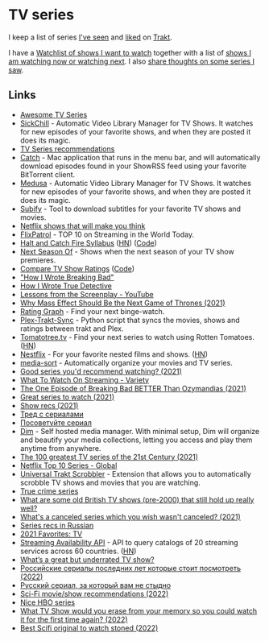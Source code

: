 # TV series

I keep a list of series [I've seen](https://trakt.tv/users/nikitavoloboev/history) and [liked](https://trakt.tv/users/nikitavoloboev/lists/favorite-series?sort=rank,asc) on [Trakt](https://trakt.tv/users/nikitavoloboev).

I have a [Watchlist of shows I want to watch](https://trakt.tv/users/nikitavoloboev/watchlist?sort=added,asc) together with a list of [shows I am watching now or watching next](https://trakt.tv/users/nikitavoloboev/lists/next-now?sort=added,asc). I also [share thoughts on some series I saw](https://trakt.tv/users/nikitavoloboev/comments).

## Links

- [Awesome TV Series](https://github.com/learn-anything/tv-series)
- [SickChill](https://github.com/SickChill/SickChill) - Automatic Video Library Manager for TV Shows. It watches for new episodes of your favorite shows, and when they are posted it does its magic.
- [TV Series recommendations](https://michael.stapelberg.ch/series/)
- [Catch](https://github.com/mipstian/catch) - Mac application that runs in the menu bar, and will automatically download episodes found in your ShowRSS feed using your favorite BitTorrent client.
- [Medusa](https://github.com/pymedusa/Medusa) - Automatic Video Library Manager for TV Shows. It watches for new episodes of your favorite shows, and when they are posted it does its magic.
- [Subify](https://github.com/matcornic/subify) - Tool to download subtitles for your favorite TV shows and movies.
- [Netflix shows that will make you think](https://nesslabs.com/netflix)
- [FlixPatrol](https://flixpatrol.com/) - TOP 10 on Streaming in the World Today.
- [Halt and Catch Fire Syllabus](https://bits.ashleyblewer.com/halt-and-catch-fire-syllabus/) ([HN](https://news.ycombinator.com/item?id=25912241)) ([Code](https://github.com/ablwr/halt-and-catch-fire-syllabus))
- [Next Season Of](https://next-season-of.com/) - Shows when the next season of your TV show premieres.
- [Compare TV Show Ratings](https://phiresky.github.io/tv-show-ratings/) ([Code](https://github.com/phiresky/tv-show-ratings))
- ["How I Wrote Breaking Bad"](https://www.youtube.com/watch?v=FrRBZNpPAfk)
- [How I Wrote True Detective](https://www.youtube.com/watch?v=2hPn-23N8q4)
- [Lessons from the Screenplay - YouTube](https://www.youtube.com/channel/UCErSSa3CaP_GJxmFpdjG9Jw)
- [Why Mass Effect Should Be the Next Game of Thrones (2021)](https://www.youtube.com/watch?v=-elPKyfpJrM)
- [Rating Graph](https://www.ratingraph.com/) - Find your next binge-watch.
- [Plex-Trakt-Sync](https://github.com/Taxel/PlexTraktSync) - Python script that syncs the movies, shows and ratings between trakt and Plex.
- [Tomatotree.tv](https://tomatotree.tv/) - Find your next series to watch using Rotten Tomatoes. ([HN](https://news.ycombinator.com/item?id=28051563))
- [Nestflix](https://nestflix.fun/) - For your favorite nested films and shows. ([HN](https://news.ycombinator.com/item?id=28189435))
- [media-sort](https://github.com/jpillora/media-sort) - Automatically organize your movies and TV series.
- [Good series you'd recommend watching? (2021)](https://www.reddit.com/r/AskMen/comments/pjl2bc/boys_whats_a_good_series_youd_recommend_watching/)
- [What To Watch On Streaming - Variety](https://variety.com/what-to-watch-streaming-movies-shows-online/)
- [The One Episode of Breaking Bad BETTER Than Ozymandias (2021)](https://www.youtube.com/watch?v=q6mheeEtCyw)
- [Great series to watch (2021)](https://twitter.com/adamwathan/status/1441918348531355648)
- [Show recs (2021)](https://twitter.com/harryhurst/status/1442078837861404674)
- [Тред с сериалами](https://twitter.com/La72La/status/1245298372799614977)
- [Посоветуйте сериал](https://twitter.com/ritafloresss/status/1444009985525092400)
- [Dim](https://github.com/Dusk-Labs/dim) - Self hosted media manager. With minimal setup, Dim will organize and beautify your media collections, letting you access and play them anytime from anywhere.
- [The 100 greatest TV series of the 21st Century (2021)](https://www.bbc.com/culture/article/20211015-the-100-greatest-tv-series-of-the-21st-century)
- [Netflix Top 10 Series - Global](https://top10.netflix.com/tv.html)
- [Universal Trakt Scrobbler](https://github.com/trakt-tools/universal-trakt-scrobbler) - Extension that allows you to automatically scrobble TV shows and movies that you are watching.
- [True crime series](https://twitter.com/dussstyboy/status/1461857598312009729)
- [What are some old British TV shows (pre-2000) that still hold up really well?](https://www.reddit.com/r/AskUK/comments/rbo1ia/what_are_some_old_british_tv_shows_pre2000_that/)
- [What's a canceled series which you wish wasn't canceled? (2021)](https://www.reddit.com/r/AskWomen/comments/rh6a8v/whats_a_canceled_series_which_you_wish_wasnt/)
- [Series recs in Russian](https://twitter.com/chigi_varo/status/1474442974696472577)
- [2021 Favorites: TV](https://sixcolors.com/post/2021/12/2021-favorites-tv/)
- [Streaming Availability API](https://www.movieofthenight.com/about/api) - API to query catalogs of 20 streaming services across 60 countries. ([HN](https://news.ycombinator.com/item?id=29862588))
- [What’s a great but underrated TV show?](https://www.reddit.com/r/AskWomen/comments/s1l1f3/whats_a_great_but_underrated_tv_show/)
- [Российские сериалы последних лет которые стоит посмотреть (2022)](https://twitter.com/polina_txt/status/1481557960476270592)
- [Русский сериал, за который вам не стыдно](https://twitter.com/eg0r_pomid0r/status/1484225834294693893)
- [Sci-Fi movie/show recommendations (2022)](https://www.reddit.com/r/scifi/comments/tr519d/looking_for_scifi_movieshow_recommendations/)
- [Nice HBO series](https://twitter.com/pmarca/status/1512618519866667014)
- [What TV Show would you erase from your memory so you could watch it for the first time again? (2022)](https://www.reddit.com/r/NetflixBestOf/comments/tzgv6i/request_what_tv_show_would_you_erase_from_your/)
- [Best Scifi original to watch stoned (2022)](https://www.reddit.com/r/scifi/comments/u8zf4k/best_scifi_original_to_watch_stoned/)